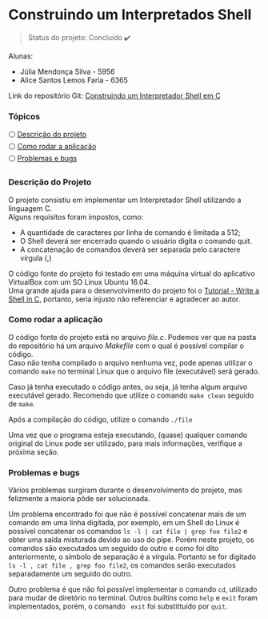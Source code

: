 # Construindo um Interpretados Shell
>Status do projeto: Concluído :heavy_check_mark:

Alunas:
- Júlia Mendonça Silva - 5956
- Alice Santos Lemos Faria - 6365

Link do repositório Git: [Construindo um Interpretador Shell em C](https://github.com/Juliams78/TrabalhoSO-Shell-em-C)

### Tópicos
:white_circle: [Descrição do projeto](#descrição-do-projeto) <br/>
:white_circle: [Como rodar a aplicação](#como-rodar-a-aplicação) <br/>
:white_circle: [Problemas e bugs](#problemas-e-bugs) 
   
### Descrição do Projeto   
   O projeto consistiu em implementar um Interpretador Shell utilizando a linguagem C. <br/>
   Alguns requisitos foram impostos, como:
   - A quantidade de caracteres por linha de comando é limitada a 512; 
   - O Shell deverá ser encerrado quando o usuário digita o comando quit.
   - A concatenação de comandos deverá ser separada pelo caractere vírgula (,)

O código fonte do projeto foi testado em uma máquina virtual do aplicativo VirtualBox com um SO Linux Ubuntu 16.04.<br/>
Uma grande ajuda para o desenvolvimento do projeto foi o [Tutorial - Write a Shell in C](https://brennan.io/2015/01/16/write-a-shell-in-c/), portanto, 
seria injusto não referenciar e agradecer ao autor.


### Como rodar a aplicação
O código fonte do projeto está no arquivo _file.c_. Podemos ver que na pasta do repositório há um arquivo _Makefile_ com o qual é possível compilar o código.<br/>
Caso não tenha compilado o arquivo nenhuma vez, pode apenas utilizar o comando ``` make ``` no terminal Linux que o arquivo file (executável) será gerado.

Caso já tenha executado o código antes, ou seja, já tenha algum arquivo executável gerado. Recomendo que utilize o comando ``` make clean ``` seguido de ``` make ```.

Após a compilação do código, utilize o comando ``` ./file ```

Uma vez que o programa esteja executando, (quase) qualquer comando original do Linux pode ser utilizado, para mais informações, verifique a próxima seção.

### Problemas e bugs
Vários problemas surgiram durante o desenvolvimento do projeto, mas felizmente a maioria pôde ser solucionada.

Um problema encontrado foi que não é possível concatenar mais de um comando em uma linha digitada, por exemplo, 
em um Shell do Linux é possível concatenar os comandos ``` ls -l | cat file | grep foo file2 ``` e obter uma saída misturada devido ao uso do pipe. 
Porém neste projeto, os comandos são executados um seguido do outro e como foi dito anteriormente, o símbolo de separação é a vírgula. Portanto se for digitado 
``` ls -l , cat file , grep foo file2 ```, os comandos serão executados separadamente um seguido do outro.

Outro problema é que não foi possível implementar o comando ``` cd ```, utilizado para mudar de diretório no terminal. Outros _builtins_ como ```help``` e ```exit``` 
foram implementados, porém, o comando ``` exit``` foi substittuído por ```quit```. 

